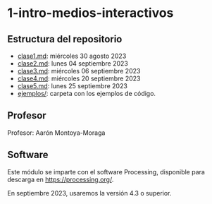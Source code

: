 # 1-intro-medios-interactivos

## Estructura del repositorio

- [clase1.md](clase1.md): miércoles 30 agosto 2023
- [clase2.md](clase2.md): lunes 04 septiembre 2023
- [clase3.md](clase3.md): miércoles 06 septiembre 2023
- [clase4.md](clase4.md): miércoles 20 septiembre 2023
- [clase5.md](clase5.md): lunes 25 septiembre 2023
- [ejemplos/](ejemplos/): carpeta con los ejemplos de código.

## Profesor

Profesor: Aarón Montoya-Moraga

## Software

Este módulo se imparte con el software Processing, disponible para descarga en https://processing.org/.

En septiembre 2023, usaremos la versión 4.3 o superior.
